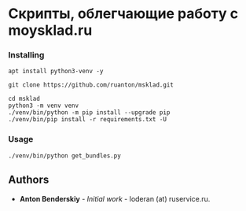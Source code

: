 # Скрипты, облегчающие работу с moysklad.ru

### Installing

```
apt install python3-venv -y

git clone https://github.com/ruanton/msklad.git

cd msklad
python3 -m venv venv
./venv/bin/python -m pip install --upgrade pip
./venv/bin/pip install -r requirements.txt -U
```

### Usage

```
./venv/bin/python get_bundles.py
```

## Authors

* **Anton Benderskiy** - *Initial work* - loderan (at) ruservice.ru.
